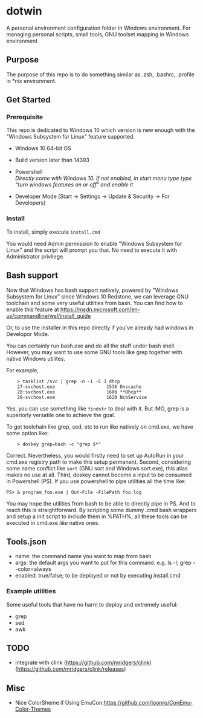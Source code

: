 # dotwin
A personal environment configuration folder in Windows environment.
For managing personal scripts, small tools, GNU toolset mapping in Windows environment

## Purpose
The purpose of this repo is to do something similar as .zsh, .bashrc, .profile in *nix environment.

## Get Started
### Prerequisite
This repo is dedicated to Windows 10 which version is new enough with the "Windows Subsystem for Linux" feature supported.
+ Windows 10 64-bit OS

+ Build version later than 14393

+ Powershell<br>
    <i>Directly come with Windows 10. If not enabled, in start menu type type "turn windows features on or off" and enable it</i>
+ Developer Mode (Start -> Settings -> Update & Security -> For Developers)

### Install
To install, simply execute `install.cmd`

You would need Admin permission to enable "Windows Subsystem for Linux" and the script will prompt you that. No need to execute it with Administrator privilege.

## Bash support
Now that Windows has bash support natively, powered by "Windows Subsystem for Linux" since Windows 10 Redstone,
we can leverage GNU toolchain and some very useful utilities from bash.
You can find how to enable this feature at https://msdn.microsoft.com/en-us/commandline/wsl/install_guide

Or, to use the installer in this repo directly if you've already had windows in Developor Mode.

You can certainly run bash.exe and do all the stuff under bash shell. However, you may want to use some
GNU tools like grep together with native Windows utilites.

For example,
~~~~
    > tasklist /svc | grep -n -i -C 3 dhcp
    27-svchost.exe                   1536 Dnscache
    28:svchost.exe                   1600 **Dhcp**
    29-svchost.exe                   1620 NcbService
~~~~

Yes, you can use something like `findstr` to deal with it. But IMO, grep is a superiorly versatile one to achieve the goal.

To get toolchain like grep, sed, etc to run like natively on cmd.exe, we have some option like:
~~~~
    > doskey grep=bash -c "grep $*"
~~~~
Correct. Nevertheless, you would firstly need to set up AutoRun in your cmd.exe registry path to make this setup permanent.
Second, considering some name conflict like `sort` (GNU sort and Windows sort.exe), this alias makes no use at all.
Third, doskey cannot become a input to be consumed in Powershell (PS). If you use powershell to pipe utilities all the time
like:
~~~~
PS> & program_foo.exe | Out-File -FilePath foo.log
~~~~
You may hope the utilities from bash to be able to directly pipe in PS. And to reach this is straightforward.
By scripting some dummy .cmd bash wrappers and setup a init script to include them in %PATH%, all these tools can be
executed in cmd.exe *like* native ones.

## Tools.json
* name:    the command name you want to map from bash
* args:    the default args you want to put for this command. e.g. ls -l; grep --color=always
* enabled: true/false; to be deployed or not by executing install.cmd

### Example utilities
Some useful tools that have no harm to deploy and extremely useful:
+ grep
+ sed
+ awk

## TODO
- integrate with clink (https://github.com/mridgers/clink) (https://github.com/mridgers/clink/releases)

## Misc
- Nice ColorSheme if Using EmuCon:https://github.com/joonro/ConEmu-Color-Themes

